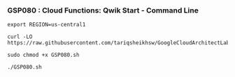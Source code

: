 ### GSP080 :  Cloud Functions: Qwik Start - Command Line 

```
export REGION=us-central1
```


```
curl -LO https://raw.githubusercontent.com/tariqsheikhsw/GoogleCloudArchitectLabs/main/Solutions/GSP080.sh

sudo chmod +x GSP080.sh

./GSP080.sh
```

